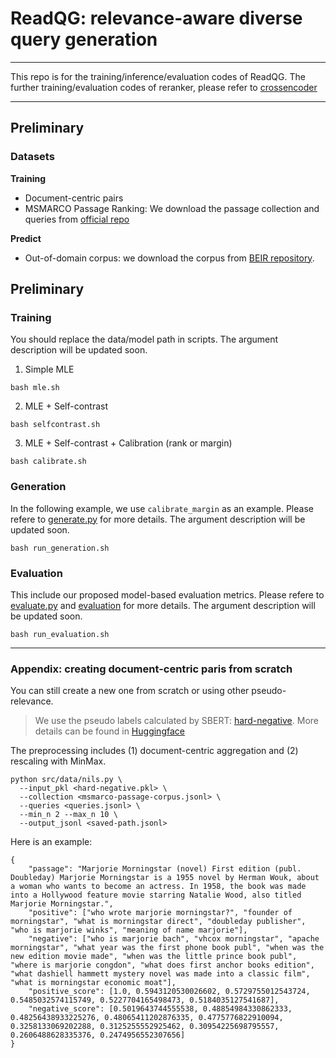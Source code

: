 # ReadQG: relevance-aware diverse query generation
---
This repo is for the training/inference/evaluation codes of ReadQG.
The further training/evaluation codes of reranker, please refer to [crossencoder](https://github.com/DylanJoo/crossencoder-readqg)

---
## Preliminary
### Datasets 
**Training**
- Document-centric pairs 
- MSMARCO Passage Ranking:
We download the passage collection and queries from [official repo](https://microsoft.github.io/msmarco/Datasets)

**Predict**
- Out-of-domain corpus: 
we download the corpus from [BEIR repository](https://github.com/beir-cellar/beir).

## Preliminary
### Training
You should replace the data/model path in scripts. The argument description will be updated soon.

1. Simple MLE
```
bash mle.sh
```

2. MLE + Self-contrast
```
bash selfcontrast.sh
```

3. MLE + Self-contrast + Calibration (rank or margin)
```
bash calibrate.sh
```

### Generation
In the following example, we use `calibrate_margin` as an example. Please refere to [generate.py](generate.py) for more details. The argument description will be updated soon.
```
bash run_generation.sh
```

### Evaluation
This include our proposed model-based evaluation metrics.
Please refere to [evaluate.py](evaluate.py) and [evaluation](evaluation/) for more details. The argument description will be updated soon.
```
bash run_evaluation.sh
```


---
### Appendix: creating document-centric paris from scratch
You can still create a new one from scratch or using other pseudo-relevance.  
> We use the pseudo labels calculated by SBERT: [hard-negative](cross-encoder-ms-marco-MiniLM-L-6-v2-scores.pkl.gz). More details can be found in [Huggingface](https://huggingface.co/datasets/sentence-transformers/msmarco-hard-negatives)

The preprocessing includes (1) document-centric aggregation and (2) rescaling with MinMax.
```
python src/data/nils.py \
  --input_pkl <hard-negative.pkl> \
  --collection <msmarco-passage-corpus.jsonl> \
  --queries <queries.jsonl> \
  --min_n 2 --max_n 10 \
  --output_jsonl <saved-path.jsonl>
```
Here is an example:
```python3
{
    "passage": "Marjorie Morningstar (novel) First edition (publ. Doubleday) Marjorie Morningstar is a 1955 novel by Herman Wouk, about a woman who wants to become an actress. In 1958, the book was made into a Hollywood feature movie starring Natalie Wood, also titled Marjorie Morningstar.", 
    "positive": ["who wrote marjorie morningstar?", "founder of morningstar", "what is morningstar direct", "doubleday publisher", "who is marjorie winks", "meaning of name marjorie"], 
    "negative": ["who is marjorie bach", "vhcox morningstar", "apache morningstar", "what year was the first phone book publ", "when was the new edition movie made", "when was the little prince book publ", "where is marjorie congdon", "what does first anchor books edition", "what dashiell hammett mystery novel was made into a classic film", "what is morningstar economic moat"], 
    "positive_score": [1.0, 0.5943120530026602, 0.5729755012543724, 0.5485032574115749, 0.5227704165498473, 0.5184035127541687], 
    "negative_score": [0.5019643744555538, 0.48854984330862333, 0.48256438933225276, 0.48065411202876335, 0.4775776822910094, 0.3258133069202288, 0.3125255552925462, 0.30954225698795557, 0.2606488628335376, 0.2474956552307656]
}
```
